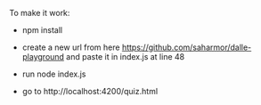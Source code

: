 To make it work:

- npm install 

- create a new url from here https://github.com/saharmor/dalle-playground and paste it in index.js at line 48

- run node index.js

- go to http://localhost:4200/quiz.html

